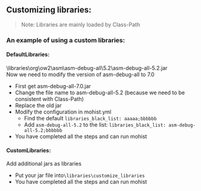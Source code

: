 ## Customizing libraries:
> Note: Libraries are mainly loaded by Class-Path  


### An example of using a custom libraries:

#### DefaultLibraries:  
\libraries\org\ow2\asm\asm-debug-all\5.2\asm-debug-all-5.2.jar  
Now we need to modify the version of asm-debug-all to 7.0

* First get asm-debug-all-7.0.jar  
* Change the file name to asm-debug-all-5.2 (because we need to be consistent with Class-Path)  
* Replace the old jar
* Modify the configuration in mohist.yml
    * Find the default `libraries_black_list: aaaaa;bbbbbb`
    * Add `asm-debug-all-5.2` to the list: `libraries_black_list: asm-debug-all-5.2;bbbbbb`
* You have completed all the steps and can run mohist

#### CustomLibraries:  
Add additional jars as libraries
* Put your jar file into`\libraries\customize_libraries`
* You have completed all the steps and can run mohist